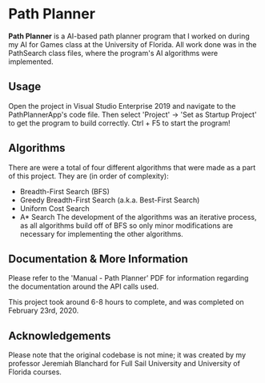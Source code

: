 # Path Planner
**Path Planner** is a AI-based path planner program that I worked on during my AI for Games class at the University of Florida. All work done was in the PathSearch class files, where the program's AI algorithms were implemented.

## Usage
Open the project in Visual Studio Enterprise 2019 and navigate to the PathPlannerApp's code file. Then select 'Project' -> 'Set as Startup Project' to get the program to build correctly. Ctrl + F5 to start the program!

## Algorithms
There are were a total of four different algorithms that were made as a part of this project. They are (in order of complexity):
- Breadth-First Search (BFS)
- Greedy Breadth-First Search (a.k.a. Best-First Search)
- Uniform Cost Search
- A* Search
The development of the algorithms was an iterative process, as all algorithms build off of BFS so only minor modifications are necessary for implementing the other algorithms.

## Documentation & More Information
Please refer to the 'Manual - Path Planner' PDF for information regarding the documentation around the API calls used.

This project took around 6-8 hours to complete, and was completed on February 23rd, 2020.

## Acknowledgements
Please note that the original codebase is not mine; it was created by my professor Jeremiah Blanchard for Full Sail University and University of Florida courses.
